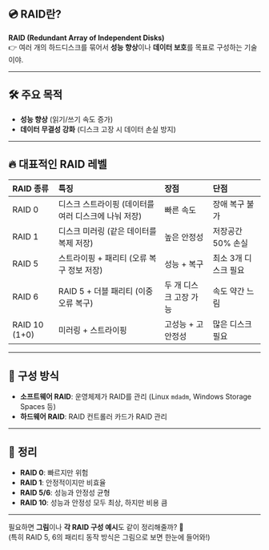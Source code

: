 ## 💿 RAID란?
**RAID (Redundant Array of Independent Disks)**  
👉 여러 개의 하드디스크를 묶어서 **성능 향상**이나 **데이터 보호**를 목표로 구성하는 기술이야.

---

## 🛠️ 주요 목적
- **성능 향상** (읽기/쓰기 속도 증가)
- **데이터 무결성 강화** (디스크 고장 시 데이터 손실 방지)

---

## 🔥 대표적인 RAID 레벨

| RAID 종류  | 특징 | 장점 | 단점 |
|:----------|:----|:----|:----|
| RAID 0    | 디스크 스트라이핑 (데이터를 여러 디스크에 나눠 저장) | 빠른 속도 | 장애 복구 불가 |
| RAID 1    | 디스크 미러링 (같은 데이터를 복제 저장) | 높은 안정성 | 저장공간 50% 손실 |
| RAID 5    | 스트라이핑 + 패리티 (오류 복구 정보 저장) | 성능 + 복구 | 최소 3개 디스크 필요 |
| RAID 6    | RAID 5 + 더블 패리티 (이중 오류 복구) | 두 개 디스크 고장 가능 | 속도 약간 느림 |
| RAID 10 (1+0) | 미러링 + 스트라이핑 | 고성능 + 고안정성 | 많은 디스크 필요 |

---

## 🧩 구성 방식
- **소프트웨어 RAID**: 운영체제가 RAID를 관리 (Linux `mdadm`, Windows Storage Spaces 등)
- **하드웨어 RAID**: RAID 컨트롤러 카드가 RAID 관리

---

## 📌 정리
- **RAID 0**: 빠르지만 위험
- **RAID 1**: 안정적이지만 비효율
- **RAID 5/6**: 성능과 안정성 균형
- **RAID 10**: 성능과 안정성 모두 최상, 하지만 비용 큼

---

필요하면 **그림**이나 **각 RAID 구성 예시**도 같이 정리해줄까? 🚀  
(특히 RAID 5, 6의 패리티 동작 방식은 그림으로 보면 한눈에 들어와!)